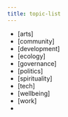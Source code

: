 ```yaml
---
title: topic-list
---
```


- [arts]
- [community]
- [development]
- [ecology]
- [governance] 
- [politics]
- [spirituality]
- [tech]
- [wellbeing]
- [work]
-
